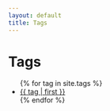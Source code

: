 ```yaml
---
layout: default
title: Tags
---
```


<h1>Tags</h1>

<ul>
{% for tag in site.tags %}
    <li style="font-size: {{ tag | last | size | times: 100 | divided_by: site.tags.size }}%">
        <a href="/{{ tag | first | slugize }}/">{{ tag | first }}</a>
    </li>
{% endfor %}
</ul>